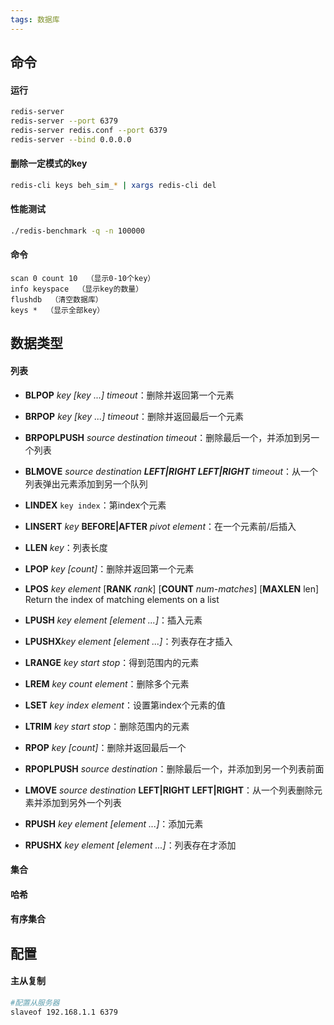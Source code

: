 ```yaml
---
tags: 数据库
---
```


## 命令

#### 运行
```bash
redis-server
redis-server --port 6379
redis-server redis.conf --port 6379
redis-server --bind 0.0.0.0
```

#### 删除一定模式的key
```bash
redis-cli keys beh_sim_* | xargs redis-cli del
```

#### 性能测试

```bash
./redis-benchmark -q -n 100000
```

#### 命令
```
scan 0 count 10  （显示0-10个key）
info keyspace  （显示key的数量）
flushdb  （清空数据库）
keys *  （显示全部key）
```



## 数据类型

#### 列表

* **BLPOP** *key [key ...] timeout*：删除并返回第一个元素

* **BRPOP** *key [key ...] timeout*：删除并返回最后一个元素
  
* **BRPOPLPUSH** *source destination timeout*：删除最后一个，并添加到另一个列表
  
* **BLMOVE** *source destination **LEFT\|RIGHT LEFT\|RIGHT** timeout*：从一个列表弹出元素添加到另一个队列
  
* **LINDEX** `key index`：第index个元素
  
* **LINSERT** *key* **BEFORE\|AFTER** *pivot element*：在一个元素前/后插入
  
* **LLEN** *key*：列表长度
  
* **LPOP** *key [count]*：删除并返回第一个元素
  
* **LPOS** *key element* [**RANK** *rank*] [**COUNT** *num-matches*] [**MAXLEN** len]
  Return the index of matching elements on a list

* **LPUSH** *key element [element ...]*：插入元素
  
* **LPUSHX***key element [element ...]*：列表存在才插入
  
* **LRANGE** *key start stop*：得到范围内的元素
  
* **LREM** *key count element*：删除多个元素
  
* **LSET** *key index element*：设置第index个元素的值
  
* **LTRIM**  *key start stop*：删除范围内的元素
  
* **RPOP** *key [count]*：删除并返回最后一个
  
* **RPOPLPUSH** *source destination*：删除最后一个，并添加到另一个列表前面
  
* **LMOVE** *source destination* **LEFT\|RIGHT LEFT\|RIGHT**：从一个列表删除元素并添加到另外一个列表
  
* **RPUSH** *key element [element ...]*：添加元素
  
* **RPUSHX** *key element [element ...]*：列表存在才添加


#### 集合

#### 哈希

#### 有序集合



## 配置

#### 主从复制

```bash
#配置从服务器
slaveof 192.168.1.1 6379
```
